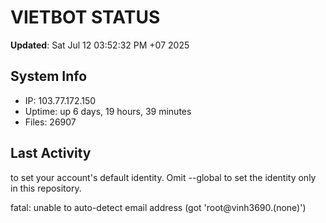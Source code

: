 # VIETBOT STATUS
**Updated**: Sat Jul 12 03:52:32 PM +07 2025

## System Info
- IP: 103.77.172.150
- Uptime: up 6 days, 19 hours, 39 minutes
- Files: 26907

## Last Activity

to set your account's default identity.
Omit --global to set the identity only in this repository.

fatal: unable to auto-detect email address (got 'root@vinh3690.(none)')
